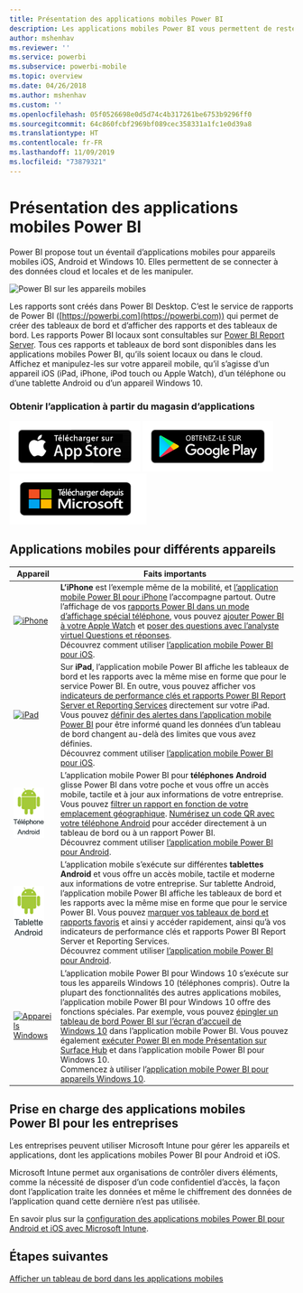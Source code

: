 ```yaml
---
title: Présentation des applications mobiles Power BI
description: Les applications mobiles Power BI vous permettent de rester connecté à vos données locales ou dans le cloud. Affichez les rapports et les tableaux de bord Power BI sur votre appareil mobile.
author: mshenhav
ms.reviewer: ''
ms.service: powerbi
ms.subservice: powerbi-mobile
ms.topic: overview
ms.date: 04/26/2018
ms.author: mshenhav
ms.custom: ''
ms.openlocfilehash: 05f0526698e0d5d74c4b317261be6753b9296ff0
ms.sourcegitcommit: 64c860fcbf2969bf089cec358331a1fc1e0d39a8
ms.translationtype: HT
ms.contentlocale: fr-FR
ms.lasthandoff: 11/09/2019
ms.locfileid: "73879321"
---
```

# <a name="what-are-the-power-bi-mobile-apps"></a>Présentation des applications mobiles Power BI
Power BI propose tout un éventail d’applications mobiles pour appareils mobiles iOS, Android et Windows 10. Elles permettent de se connecter à des données cloud et locales et de les manipuler. 

![Power BI sur les appareils mobiles](./media/mobile-apps-for-mobile-devices/power-bi-mobile-apps-all-up.png)

Les rapports sont créés dans Power BI Desktop. C’est le service de rapports de Power BI ([https://powerbi.com](https://powerbi.com)) qui permet de créer des tableaux de bord et d’afficher des rapports et des tableaux de bord. Les rapports Power BI locaux sont consultables sur [Power BI Report Server](../../report-server/get-started.md). Tous ces rapports et tableaux de bord sont disponibles dans les applications mobiles Power BI, qu’ils soient locaux ou dans le cloud. Affichez et manipulez-les sur votre appareil mobile, qu’il s’agisse d’un appareil iOS (iPad, iPhone, iPod touch ou Apple Watch), d’un téléphone ou d’une tablette Android ou d’un appareil Windows 10.

### <a name="get-the-app-from-the-application-store"></a>Obtenir l’application à partir du magasin d’applications 

[![Accéder à Power BI sur App Store](./media/mobile-apps-for-mobile-devices/mobile-apps-app-store.png)](https://go.microsoft.com/fwlink/?LinkId=526218&clcid=0x409) [![Accéder à Power BI sur Google Play](./media/mobile-apps-for-mobile-devices/mobile-apps-google-play.png)](https://go.microsoft.com/fwlink/?LinkId=544867&clcid=0x409) [![Accéder à Power BI sur Windows Store](./media/mobile-apps-for-mobile-devices/mobile-apps-windows-store.png)](https://go.microsoft.com/fwlink/?LinkId=526478&clcid=0x409)

## <a name="mobile-apps-for-different-devices"></a>Applications mobiles pour différents appareils

| **Appareil** | **Faits importants** |
| --- | --- |
| [![iPhone](./media/mobile-apps-for-mobile-devices/iphone-logo-50-px.png)](mobile-iphone-app-get-started.md) |**L’iPhone** est l’exemple même de la mobilité, et [l’application mobile Power BI pour iPhone](mobile-iphone-app-get-started.md) l’accompagne partout. Outre l’affichage de vos [rapports Power BI dans un mode d’affichage spécial téléphone](mobile-apps-view-phone-report.md), vous pouvez [ajouter Power BI à votre Apple Watch](mobile-apple-watch.md) et [poser des questions avec l’analyste virtuel Questions et réponses](mobile-apps-ios-qna.md). <br/>Découvrez comment utiliser [l’application mobile Power BI pour iOS](mobile-iphone-app-get-started.md). |
| [![iPad](./media/mobile-apps-for-mobile-devices/ipad-logo-50-px.png)](mobile-iphone-app-get-started.md) |Sur **iPad**, l’application mobile Power BI affiche les tableaux de bord et les rapports avec la même mise en forme que pour le service Power BI. En outre, vous pouvez afficher vos [indicateurs de performance clés et rapports Power BI Report Server et Reporting Services](mobile-app-ssrs-kpis-mobile-on-premises-reports.md) directement sur votre iPad. Vous pouvez [définir des alertes dans l’application mobile Power BI](mobile-set-data-alerts-in-the-mobile-apps.md) pour être informé quand les données d’un tableau de bord changent au-delà des limites que vous avez définies. <br/>Découvrez comment utiliser [l’application mobile Power BI pour iOS](mobile-iphone-app-get-started.md). |
| [![Téléphone Android](media/mobile-apps-for-mobile-devices/android-phone-logo-50-px.png)](mobile-android-app-get-started.md) |L’application mobile Power BI pour **téléphones Android** glisse Power BI dans votre poche et vous offre un accès mobile, tactile et à jour aux informations de votre entreprise. Vous pouvez [filtrer un rapport en fonction de votre emplacement géographique](mobile-apps-geographic-filtering.md). [Numérisez un code QR avec votre téléphone Android](mobile-apps-qr-code.md) pour accéder directement à un tableau de bord ou à un rapport Power BI. <br/>Découvrez comment utiliser [l’application mobile Power BI pour Android](mobile-android-app-get-started.md). |
| [![Tablette Android](./media/mobile-apps-for-mobile-devices/android-tablet-logo-50-px.png)](mobile-android-app-get-started.md) |L’application mobile s’exécute sur différentes **tablettes Android** et vous offre un accès mobile, tactile et moderne aux informations de votre entreprise. Sur tablette Android, l’application mobile Power BI affiche les tableaux de bord et les rapports avec la même mise en forme que pour le service Power BI. Vous pouvez [marquer vos tableaux de bord et rapports favoris](mobile-apps-favorites.md) et ainsi y accéder rapidement, ainsi qu’à vos indicateurs de performance clés et rapports Power BI Report Server et Reporting Services. <br/>Découvrez comment utiliser [l’application mobile Power BI pour Android](mobile-android-app-get-started.md). |
| [![Appareils Windows](./media/mobile-apps-for-mobile-devices/win-10-logo-50-px.png)](../../desktop-getting-started.md) |L’application mobile Power BI pour Windows 10 s’exécute sur tous les appareils Windows 10 (téléphones compris). Outre la plupart des fonctionnalités des autres applications mobiles, l’application mobile Power BI pour Windows 10 offre des fonctions spéciales. Par exemple, vous pouvez [épingler un tableau de bord Power BI sur l’écran d’accueil de Windows 10](mobile-pin-dashboard-start-screen-windows-10-phone-app.md) dans l’application mobile Power BI. Vous pouvez également [exécuter Power BI en mode Présentation sur Surface Hub](mobile-windows-10-app-presentation-mode.md) et dans l’application mobile Power BI pour Windows 10. <br/>Commencez à utiliser l’[application mobile Power BI pour appareils Windows 10](mobile-windows-10-phone-app-get-started.md). ||| 

## <a name="enterprise-support-for-the-power-bi-mobile-apps"></a>Prise en charge des applications mobiles Power BI pour les entreprises
Les entreprises peuvent utiliser Microsoft Intune pour gérer les appareils et applications, dont les applications mobiles Power BI pour Android et iOS.

Microsoft Intune permet aux organisations de contrôler divers éléments, comme la nécessité de disposer d’un code confidentiel d’accès, la façon dont l’application traite les données et même le chiffrement des données de l’application quand cette dernière n’est pas utilisée.

En savoir plus sur la [configuration des applications mobiles Power BI pour Android et iOS avec Microsoft Intune](../../service-admin-mobile-intune.md). 

## <a name="next-steps"></a>Étapes suivantes
[Afficher un tableau de bord dans les applications mobiles](mobile-apps-quickstart-view-dashboard-report.md)


